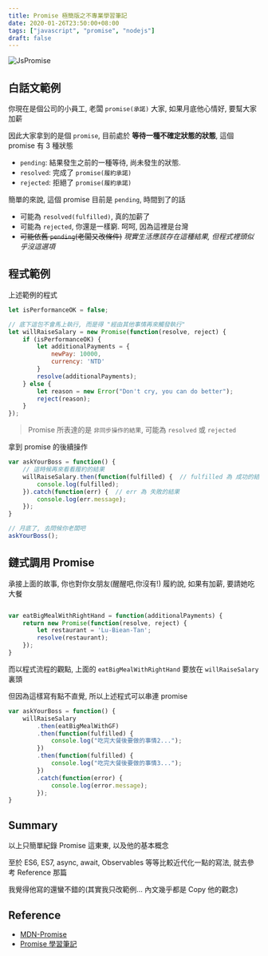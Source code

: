 ```yaml
---
title: Promise 極簡版之不專業學習筆記
date: 2020-01-26T23:50:00+08:00
tags: ["javascript", "promise", "nodejs"]
draft: false
---
```


![JsPromise](/images/2020/01/js_promise.png)

<!--more-->

## 白話文範例

你現在是個公司的小員工, 老闆 `promise(承諾)` 大家, 如果月底他心情好, 要幫大家加薪

因此大家拿到的是個 `promise`, 目前處於 **等待一種不確定狀態的狀態**, 這個 promise 有 3 種狀態

- `pending`: 結果發生之前的一種等待, 尚未發生的狀態.
- `resolved`: 完成了 `promise(履約承諾)`
- `rejected`: 拒絕了 `promise(履約承諾)`

簡單的來說, 這個 promise 目前是 `pending`, 時間到了的話

- 可能為 `resolved(fulfilled)`, 真的加薪了
- 可能為 `rejected`, 你還是一樣窮. 呵呵, 因為這裡是台灣
- ~~可能依舊 `pending`(老闆又改條件)~~ *現實生活應該存在這種結果, 但程式裡頭似乎沒這選項*


## 程式範例

上述範例的程式

```js
let isPerformanceOK = false;

// 底下這包不會馬上執行, 而是得 "經由其他事情再來觸發執行"
let willRaiseSalary = new Promise(function(resolve, reject) {
    if (isPerformanceOK) {
        let additionalPayments = {
            newPay: 10000,
            currency: 'NTD'
        }
        resolve(additionalPayments);
    } else {
        let reason = new Error("Don't cry, you can do better");
        reject(reason);
    }
});
```

> Promise 所表達的是 `非同步操作的結果`, 可能為 `resolved` 或 `rejected`

拿到 promise 的後續操作

```js
var askYourBoss = function() {
    // 這時候再來看看履約的結果
    willRaiseSalary.then(function(fulfilled) {  // fulfilled 為 成功的結果
        console.log(fulfilled);
    }).catch(function(err) {  // err 為 失敗的結果
        console.log(err.message);
    });
}

// 月底了, 去問候你老闆吧
askYourBoss();
```


## 鏈式調用 Promise

承接上面的故事, 你也對你女朋友(醒醒吧,你沒有!) 履約說, 如果有加薪, 要請她吃大餐

```js

var eatBigMealWithRightHand = function(additionalPayments) {
    return new Promise(function(resolve, reject) {
        let restaurant = 'Lu-Biean-Tan';
        resolve(restaurant);
    });
}
```

而以程式流程的觀點, 上面的 `eatBigMealWithRightHand` 要放在 `willRaiseSalary` 裏頭

但因為這樣寫有點不直覺, 所以上述程式可以串連 promise

```js
var askYourBoss = function() {
    willRaiseSalary
        .then(eatBigMealWithGF)
        .then(function(fulfilled) {
            console.log("吃完大餐後要做的事情2...");
        })
        .then(function(fulfilled) {
            console.log("吃完大餐後要做的事情3...");
        })
        .catch(function(error) {
            console.log(error.message);
        });
}
```

## Summary

以上只簡單紀錄 Promise 這東東, 以及他的基本概念

至於 ES6, ES7, async, await, Observables 等等比較近代化一點的寫法, 就去參考 Reference 那篇

我覺得他寫的還蠻不錯的(其實我只改範例... 內文幾乎都是 Copy 他的觀念)


## Reference

- [MDN-Promise](https://developer.mozilla.org/en-US/docs/Web/JavaScript/Reference/Global_Objects/Promise)
- [Promise 學習筆記](https://andyyou.github.io/2017/06/27/js-promise/)
